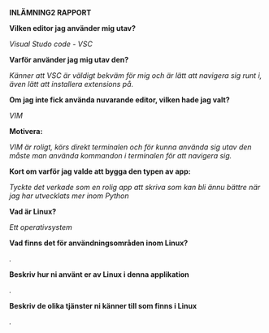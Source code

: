 **INLÄMNING2 RAPPORT**


**Vilken editor jag använder mig utav?**

*Visual Studo code - VSC*

**Varför använder jag mig utav den?**

*Känner att VSC är väldigt bekväm för mig och är lätt att navigera sig runt i, även lätt att installera extensions på.*

**Om jag inte fick använda nuvarande editor, vilken hade jag valt?**

*VIM*

**Motivera:**

*VIM är roligt, körs direkt terminalen och för kunna använda sig utav den måste man använda kommandon i terminalen för att navigera sig.*

**Kort om varför jag valde att bygga den typen av app:**

*Tyckte det verkade som en rolig app att skriva som kan bli ännu bättre när jag har utvecklats mer inom Python*


**Vad är Linux?**

*Ett operativsystem*

**Vad finns det för användningsområden inom Linux?**

*.*

**Beskriv hur ni använt er av Linux i denna applikation**

*.*

**Beskriv de olika tjänster ni känner till som finns i Linux**

*.*

